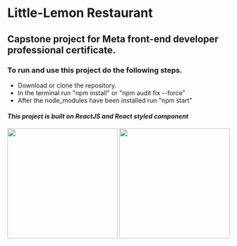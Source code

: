 # Little-Lemon Restaurant

## Capstone project for Meta front-end developer professional certificate.

### **To run and use this project do the following steps.**

- Download or clone the repository.
- In the terminal run "npm install" or "npm audit fix --force"
- After the node_modules have been installed run "npm start"

#### _This project is built on ReactJS and React styled component_

<p>
<img src="https://upload.wikimedia.org/wikipedia/commons/a/ab/Meta-Logo.png" width="250"/>
<img src="https://1000logos.net/wp-content/uploads/2022/06/Coursera-Logo.png" width="250" />
</p>
